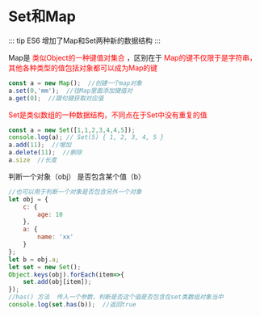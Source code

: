 
# Set和Map

::: tip
ES6 增加了Map和Set两种新的数据结构
:::

Map是
<font color=#FF0000 >类似Object的一种键值对集合</font>
，区别在于
<font color=#FF0000 >Map的键不仅限于是字符串，其他各种类型的值包括对象都可以成为Map的键</font>

``` js
const a = new Map();  //创建一个map对象
a.set(0,'mm');  //往Map里面添加键值对
a.get(0);  //跟句键获取对应值
```


<font color=#FF0000 >Set是类似数组的一种数据结构，不同点在于Set中没有重复的值</font>

``` js
const a = new Set([1,1,2,3,4,4,5]);
console.log(a); // Set(5) { 1, 2, 3, 4, 5 }
a.add(11);  //增加
a.delete(11);  //删除
a.size  //长度
```
判断一个对象（obj） 是否包含某个值（b）

``` js
//也可以用于判断一个对象是否包含另外一个对象
let obj = {
    c: {
        age: 10
    },
    a: {
        name: 'xx'
    }
};
let b = obj.a;
let set = new Set();
Object.keys(obj).forEach(item=>{
    set.add(obj[item]);
});
//has() 方法  传入一个参数，判断是否这个值是否包含在set类数组对象当中
console.log(set.has(b));  //返回true
```
